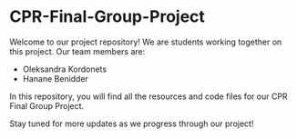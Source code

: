 # CPR-Final-Group-Project

Welcome to our project repository! We are students working together on this project. Our team members are:

  - Oleksandra Kordonets
  - Hanane Benidder

 In this repository, you will find all the resources and code files for our CPR Final Group Project. 

 Stay tuned for more updates as we progress through our project!
